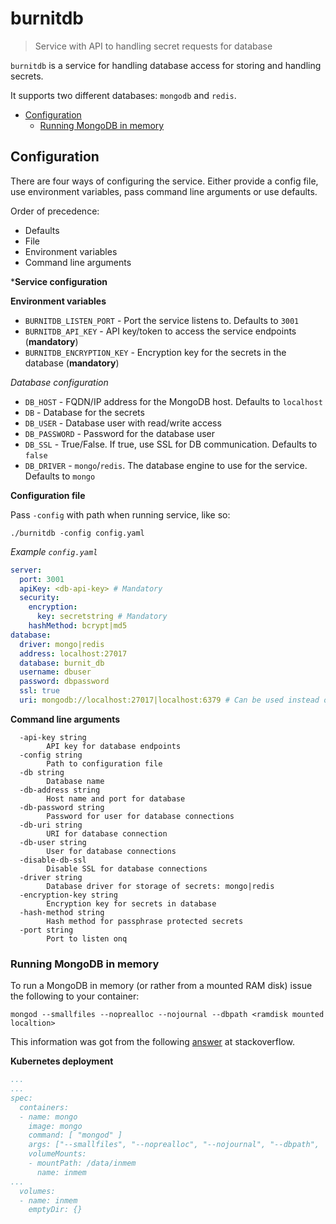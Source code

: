 # burnitdb

> Service with API to handling secret requests for database

`burnitdb` is a service for handling database access for
storing and handling secrets.

It supports two different databases: `mongodb` and `redis`.

* [Configuration](#configuration)
  * [Running MongoDB in memory](#running-mongodb-in-memory)


## Configuration

There are four ways of configuring the service. Either provide a config file, use environment variables, pass command line arguments or use defaults.

Order of precedence:

* Defaults
* File
* Environment variables
* Command line arguments

***Service configuration**

**Environment variables**

* `BURNITDB_LISTEN_PORT` - Port the service listens to. Defaults to `3001`
* `BURNITDB_API_KEY` - API key/token to access the service endpoints (**mandatory**)
* `BURNITDB_ENCRYPTION_KEY` - Encryption key for the secrets in the database (**mandatory**)

*Database configuration*

* `DB_HOST` - FQDN/IP address for the MongoDB host. Defaults to `localhost`
* `DB` - Database for the secrets
* `DB_USER` - Database user with read/write access
* `DB_PASSWORD` - Password for the database user
* `DB_SSL` - True/False. If true, use SSL for DB communication. Defaults to `false`
* `DB_DRIVER` - `mongo`/`redis`. The database engine to use for the service. Defaults to `mongo`

**Configuration file**

Pass `-config` with path when running service, like so:
```
./burnitdb -config config.yaml
```

*Example `config.yaml`*

```yaml
server:
  port: 3001
  apiKey: <db-api-key> # Mandatory
  security:
    encryption:
      key: secretstring # Mandatory
    hashMethod: bcrypt|md5
database:
  driver: mongo|redis
  address: localhost:27017
  database: burnit_db
  username: dbuser
  password: dbpassword
  ssl: true
  uri: mongodb://localhost:27017|localhost:6379 # Can be used instead of address, database, username, password and ssl.
```

**Command line arguments**

```shell
  -api-key string
        API key for database endpoints
  -config string
        Path to configuration file
  -db string
        Database name
  -db-address string
        Host name and port for database
  -db-password string
        Password for user for database connections
  -db-uri string
        URI for database connection
  -db-user string
        User for database connections
  -disable-db-ssl
        Disable SSL for database connections
  -driver string
        Database driver for storage of secrets: mongo|redis
  -encryption-key string
        Encryption key for secrets in database
  -hash-method string
        Hash method for passphrase protected secrets
  -port string
        Port to listen onq
```
### Running MongoDB in memory

To run a MongoDB in memory (or rather from a mounted RAM disk) issue
the following to your container:

```
mongod --smallfiles --noprealloc --nojournal --dbpath <ramdisk mounted localtion>
```

This information was got from the following [answer](https://stackoverflow.com/questions/26572248/can-i-configure-mongodb-to-be-in-memory) at stackoverflow.

**Kubernetes deployment**

```yaml
...
...
spec:
  containers:
  - name: mongo
    image: mongo
    command: [ "mongod" ]
    args: ["--smallfiles", "--noprealloc", "--nojournal", "--dbpath",  "/data/inmem" ]
    volumeMounts:
    - mountPath: /data/inmem
      name: inmem
...
  volumes:
  - name: inmem
    emptyDir: {}
```

